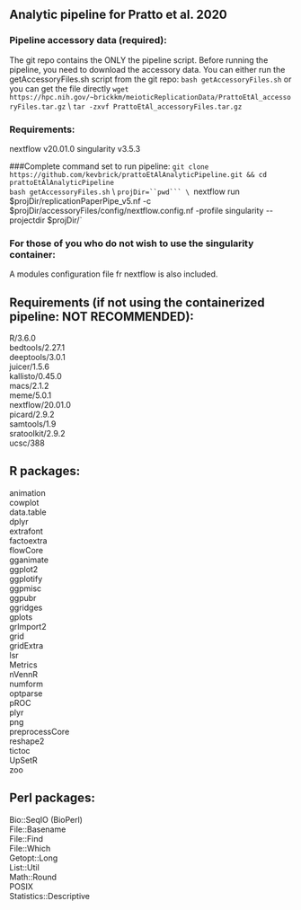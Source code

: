 ## Analytic pipeline for Pratto et al. 2020

### Pipeline accessory data (required):
The git repo contains the ONLY the pipeline script. Before running the pipeline, you need to download the accessory data. You can either run the getAccessoryFiles.sh script from the git repo:
`bash getAccessoryFiles.sh`
or you can get the file directly
`wget https://hpc.nih.gov/~brickkm/meioticReplicationData/PrattoEtAl_accessoryFiles.tar.gz` \ 
`tar -zxvf PrattoEtAl_accessoryFiles.tar.gz`

### Requirements:
nextflow v20.01.0
singularity  v3.5.3

###Complete command set to run pipeline: 
`git clone https://github.com/kevbrick/prattoEtAlAnalyticPipeline.git && cd prattoEtAlAnalyticPipeline` \
`bash getAccessoryFiles.sh` \ 
`projDir=``pwd``` \
`nextflow run $projDir/replicationPaperPipe_v5.nf -c $projDir/accessoryFiles/config/nextflow.config.nf -profile singularity --projectdir $projDir/`

### For those of you who do not wish to use the singularity container: 
A modules configuration file fr nextflow is also included. 

## Requirements (if not using the containerized pipeline: NOT RECOMMENDED): 
R/3.6.0 \
bedtools/2.27.1 \
deeptools/3.0.1 \
juicer/1.5.6 \
kallisto/0.45.0 \
macs/2.1.2 \
meme/5.0.1 \
nextflow/20.01.0 \
picard/2.9.2 \
samtools/1.9 \
sratoolkit/2.9.2 \
ucsc/388 

## R packages: 
animation \
cowplot \
data.table \
dplyr \
extrafont \
factoextra \
flowCore \
gganimate \
ggplot2 \
ggplotify \
ggpmisc \
ggpubr \
ggridges \
gplots \
grImport2 \
grid \
gridExtra \
lsr \
Metrics \
nVennR \
numform \
optparse \
pROC \
plyr \
png \
preprocessCore \
reshape2 \
tictoc \
UpSetR \
zoo

## Perl packages:
Bio::SeqIO (BioPerl) \
File::Basename \
File::Find \
File::Which \
Getopt::Long \
List::Util \
Math::Round \
POSIX \
Statistics::Descriptive







